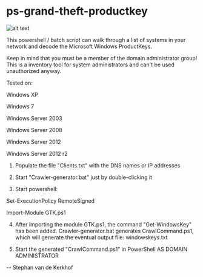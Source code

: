 # ps-grand-theft-productkey

![alt text](https://github.com/stephanvandekerkhof/ps-grand-theft-productkey/blob/master/grand-theft-productkey.png)

This powershell / batch script can walk through a list of systems in your network and decode the Microsoft Windows ProductKeys.

Keep in mind that you must be a member of the domain administrator group! This is a inventory tool for system administrators and can't be used unauthorized anyway.

Tested on: 

Windows XP

Windows 7

Windows Server 2003

Windows Server 2008

Windows Server 2012

Windows Server 2012 r2


1. Populate the file "Clients.txt" with the DNS names or IP addresses

2. Start "Crawler-generator.bat" just by double-clicking it

3. Start powershell:


Set-ExecutionPolicy RemoteSigned

Import-Module GTK.ps1


4. After importing the module GTK.ps1, the command "Get-WindowsKey" has been added. Crawler-generator.bat generates CrawlCommand.ps1, which will generate the eventual output file: windowskeys.txt

5. Start the generated "CrawlCommand.ps1" in PowerShell AS DOMAIN ADMINISTRATOR

-- Stephan van de Kerkhof
